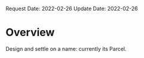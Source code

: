 Request Date: 2022-02-26
Update Date: 2022-02-26

# Overview

Design and settle on a name: currently its Parcel.